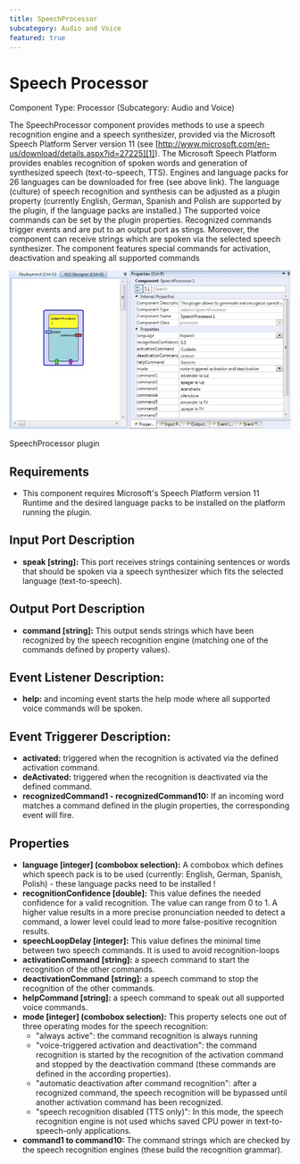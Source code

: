 ```yaml
---
title: SpeechProcessor
subcategory: Audio and Voice
featured: true
---
```


# Speech Processor

Component Type: Processor (Subcategory: Audio and Voice)

The SpeechProcessor component provides methods to use a speech recognition engine and a speech synthesizer, provided via the Microsoft Speech Platform Server version 11 (see [http://www.microsoft.com/en-us/download/details.aspx?id=27225][1]). The Microsoft Speech Platform provides enables recognition of spoken words and generation of synthesized speech (text-to-speech, TTS). Engines and language packs for 26 languages can be downloaded for free (see above link). The language (culture) of speech recognition and synthesis can be adjusted as a plugin property (currently English, German, Spanish and Polish are supported by the plugin, if the language packs are installed.) The supported voice commands can be set by the plugin properties. Recognized commands trigger events and are put to an output port as stings. Moreover, the component can receive strings which are spoken via the selected speech synthesizer. The component features special commands for activation, deactivation and speaking all supported commands

![Screenshot: SpeechProcessor plugin](./img/speechprocessor.jpg "Screenshot: SpeechProcessor plugin")

SpeechProcessor plugin

## Requirements

- This component requires Microsoft's Speech Platform version 11 Runtime and the desired language packs to be installed on the platform running the plugin.

## Input Port Description

- **speak \[string\]:** This port receives strings containing sentences or words that should be spoken via a speech synthesizer which fits the selected language (text-to-speech).

## Output Port Description

- **command \[string\]:** This output sends strings which have been recognized by the speech recognition engine (matching one of the commands defined by property values).

## Event Listener Description:

- **help:** and incoming event starts the help mode where all supported voice commands will be spoken.

## Event Triggerer Description:

- **activated:** triggered when the recognition is activated via the defined activation command.
- **deActivated:** triggered when the recognition is deactivated via the defined command.
- **recognizedCommand1 - recognizedCommand10:** If an incoming word matches a command defined in the plugin properties, the corresponding event will fire.

## Properties

- **language \[integer\] (combobox selection):** A combobox which defines which speech pack is to be used (currently: English, German, Spanish, Polish) - these language packs need to be installed !
- **recognitionConfidence \[double\]:** This value defines the needed confidence for a valid recognition. The value can range from 0 to 1. A higher value results in a more precise pronunciation needed to detect a command, a lower level could lead to more false-positive recognition results.
- **speechLoopDelay \[integer\]:** This value defines the minimal time between two speech commands. It is used to avoid recognition-loops
- **activationCommand \[string\]:** a speech command to start the recognition of the other commands.
- **deactivationCommand \[string\]:** a speech command to stop the recognition of the other commands.
- **helpCommand \[string\]:** a speech command to speak out all supported voice commands.
- **mode \[integer\] (combobox selection):** This property selects one out of three operating modes for the speech recognition:
  - "always active": the command recognition is always running
  - "voice-triggered activation and deactivation": the command recognition is started by the recognition of the activation command and stopped by the deactivation command (these commands are defined in the according properties).
  - "automatic deactivation after command recognition": after a recognized command, the speech recognition will be bypassed until another activation command has been recognized.
  - "speech recognition disabled (TTS only)": In this mode, the speech recognition engine is not used whichs saved CPU power in text-to-speech-only applications.
- **command1 to command10:** The command strings which are checked by the speech recognition engines (these build the recognition grammar).

[1]: http://www.microsoft.com/en-us/download/details.aspx?id=27225
